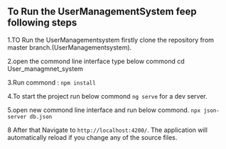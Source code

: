 
 ## To Run the UserManagementSystem feep following steps

1.TO Run the UserManagementsystem firstly clone the repository from master branch.(UserManagementsystem).

2.open the commond line interface type below commond
    cd User_managmnet_system

3.Run commond : `npm install`

4.To start the project run below commond
    `ng serve` for a dev server. 
    
5.open new commond line interface and run below commond.
     `npx json-server db.json`

8 After that Navigate to `http://localhost:4200/`. The application will automatically reload if you change any of the source files.



